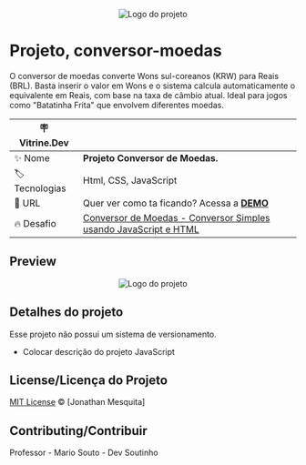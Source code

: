 <p align="center">
  <img alt="Logo do projeto" src="./_docs/logo.png" />
</p>

# Projeto, conversor-moedas

O conversor de moedas converte Wons sul-coreanos (KRW) para Reais (BRL). Basta inserir o valor em Wons e o sistema calcula automaticamente o equivalente em Reais, com base na taxa de câmbio atual. Ideal para jogos como "Batatinha Frita" que envolvem diferentes moedas.

| :placard: Vitrine.Dev |     |
| -------------  | --- |
| :sparkles: Nome        | **Projeto Conversor de Moedas.**
| :label: Tecnologias | Html, CSS, JavaScript
| :rocket: URL         | Quer ver como ta ficando? Acessa a [**DEMO**](https://jonathanmesquita.github.io/URL)
| :fire: Desafio     | [Conversor de Moedas - Conversor Simples usando JavaScript e HTML](x)




## Preview

<p align="center">
  <img alt="Logo do projeto" src="#"/>
</p>

## Detalhes do projeto

Esse projeto não possui um sistema de versionamento.


- Colocar descrição do projeto JavaScript


## License/Licença do Projeto
[MIT License](./LICENSE.md) © [Jonathan Mesquita]

## Contributing/Contribuir

Professor - Mario Souto - Dev Soutinho
